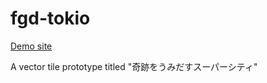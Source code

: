 # fgd-tokio
[Demo site](https://optgeo.github.io/fgd-tokio)

A vector tile prototype titled "奇跡をうみだすスーパーシティ"
